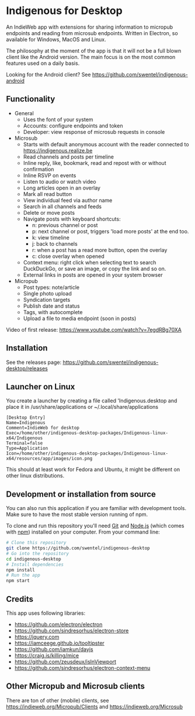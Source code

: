 # Indigenous for Desktop

An IndieWeb app with extensions for sharing information to micropub endpoints and reading 
from microsub endpoints. Written in Electron, so available for Windows, MacOS and Linux.

The philosophy at the moment of the app is that it will not be a full blown client like
the Android version. The main focus is on the most common features used on a daily basis.

Looking for the Android client? See https://github.com/swentel/indigenous-android

## Functionality

- General
  - Uses the font of your system
  - Accounts: configure endpoints and token
  - Developer: view response of microsub requests in console
- Microsub
  - Starts with default anonymous account with the reader connected to  https://indigenous.realize.be
  - Read channels and posts per timeline
  - Inline reply, like, bookmark, read and repost with or without confirmation
  - Inline RSVP on events
  - Listen to audio or watch video
  - Long articles open in an overlay
  - Mark all read button
  - View individual feed via author name
  - Search in all channels and feeds
  - Delete or move posts
  - Navigate posts with keyboard shortcuts:
    - n: previous channel or post
    - p: next channel or post, triggers 'load more posts' at the end too.
    - k: view timeline
    - j: back to channels
    - r: when a post has a read more button, open the overlay
    - c: close overlay when opened
  - Context menu: right click when selecting text to search DuckDuckGo, or save
    an image, or copy the link and so on.
  - External links in posts are opened in your system browser
- Micropub
  - Post types: note/article
  - Single photo upload
  - Syndication targets
  - Publish date and status
  - Tags, with autocomplete
  - Upload a file to media endpoint (soon in posts)

Video of first release: https://www.youtube.com/watch?v=7egdRBg70XA

## Installation

See the releases page: https://github.com/swentel/indigenous-desktop/releases

## Launcher on Linux

You create a launcher by creating a file called 'Indigenous.desktop and place
it in /usr/share/applications or ~/.local/share/applications

```
[Desktop Entry]
Name=Indigenous
Comment=IndieWeb for desktop
Exec=/home/other/indigenous-desktop-packages/Indigenous-linux-x64/Indigenous
Terminal=false
Type=Application
Icon=/home/other/indigenous-desktop-packages/Indigenous-linux-x64/resources/app/images/icon.png
```

This should at least work for Fedora and Ubuntu, it might be different on other
linux distributions.

## Development or installation from source

You can also run this application if you are familiar with development tools. Make sure
to have the most stable version running of npm.

To clone and run this repository you'll need [Git](https://git-scm.com) and 
[Node.js](https://nodejs.org/en/download/) (which comes with [npm](http://npmjs.com)) 
installed on your computer. From your command line:

```bash
# Clone this repository
git clone https://github.com/swentel/indigenous-desktop
# Go into the repository
cd indigenous-desktop
# Install dependencies
npm install
# Run the app
npm start
```

## Credits

This app uses following libraries:

- https://github.com/electron/electron
- https://github.com/sindresorhus/electron-store
- https://jquery.com
- https://iamceege.github.io/tooltipster
- https://github.com/iamkun/dayjs
- https://craig.is/killing/mice
- https://github.com/zeusdeux/isInViewport
- https://github.com/sindresorhus/electron-context-menu

## Other Micropub and Microsub clients

There are ton of other (mobile) clients, see https://indieweb.org/Micropub/Clients and
https://indieweb.org/Microsub
